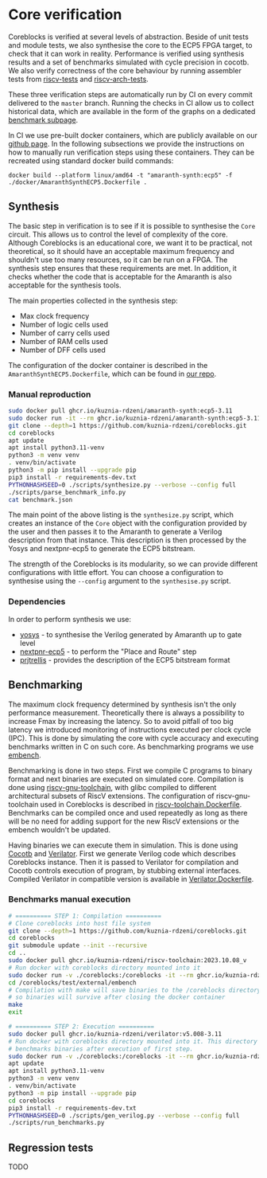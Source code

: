 # Core verification

Coreblocks is verified at several levels of abstraction. Beside of unit tests and module tests, we also
synthesise the core to the ECP5 FPGA target, to check that it can work in reality. Performance is verified
using synthesis results and a set of benchmarks simulated with cycle precision in cocotb. We also verify
correctness of the core behaviour by running assembler tests from [riscv-tests](https://github.com/riscv-software-src/riscv-tests/tree/master)
and [riscv-arch-tests](https://github.com/riscv-non-isa/riscv-arch-test).

These three verification steps are automatically run by CI on every commit delivered to the `master` branch. Running
the checks in CI allow us to collect historical data, which are available in the form of the graphs
on a dedicated [benchmark subpage](https://kuznia-rdzeni.github.io/coreblocks/dev/benchmark/).

In CI we use pre-built docker containers, which are publicly available on our [github page](https://github.com/orgs/kuznia-rdzeni/packages).
In the following subsections we provide the instructions on how to manually run verification steps using these containers.
They can be recreated using standard docker build commands:

```
docker build --platform linux/amd64 -t "amaranth-synth:ecp5" -f ./docker/AmaranthSynthECP5.Dockerfile .
```

## Synthesis

The basic step in verification is to see if it is possible to synthesise the `Core` circuit. This allows us to
control the level of complexity of the core. Although Coreblocks is an educational core, we want it to be practical, not theoretical,
so it should have an acceptable maximum frequency and shouldn't use too many resources, so it can be run
on a FPGA. The synthesis step ensures that these requirements are met. In addition, it checks whether the code that is acceptable
for the Amaranth is also acceptable for the synthesis tools.

The main properties collected in the synthesis step:
  - Max clock frequency
  - Number of logic cells used
  - Number of carry cells used
  - Number of RAM cells used
  - Number of DFF cells used

The configuration of the docker container is described in the `AmaranthSynthECP5.Dockerfile`, which can be found in 
[our repo](https://github.com/orgs/kuznia-rdzeni/packages/container/package/amaranth-synth).

### Manual reproduction

```bash
sudo docker pull ghcr.io/kuznia-rdzeni/amaranth-synth:ecp5-3.11
sudo docker run -it --rm ghcr.io/kuznia-rdzeni/amaranth-synth:ecp5-3.11
git clone --depth=1 https://github.com/kuznia-rdzeni/coreblocks.git
cd coreblocks
apt update
apt install python3.11-venv
python3 -m venv venv
. venv/bin/activate
python3 -m pip install --upgrade pip
pip3 install -r requirements-dev.txt
PYTHONHASHSEED=0 ./scripts/synthesize.py --verbose --config full
./scripts/parse_benchmark_info.py
cat benchmark.json
```

The main point of the above listing is the `synthesize.py` script, which creates an instance of the `Core` object with
the configuration provided by the user and then passes it to the Amaranth to generate a Verilog description from that instance.
This description is then processed by the Yosys and nextpnr-ecp5 to generate the ECP5 bitstream.

The strength of the Coreblocks is its modularity, so we can provide different configurations with little effort. You can choose
a configuration to synthesise using the `--config` argument to the `synthesise.py` script.

### Dependencies

In order to perform synthesis we use:
  * [yosys](https://github.com/YosysHQ/yosys) - to synthesise the Verilog generated by Amaranth up to gate level
  * [nextpnr-ecp5](https://github.com/YosysHQ/nextpnr.git) - to perform the "Place and Route" step
  * [prjtrellis](https://github.com/YosysHQ/prjtrellis) - provides the description of the ECP5 bitstream format

## Benchmarking

The maximum clock frequency determined by synthesis isn't the only performance measurement. Theoretically there is always a
possibility to increase Fmax by increasing the latency. So to avoid pitfall of too big latency we introduced monitoring
of instructions executed per clock cycle (IPC). This is done by simulating the core with cycle accuracy and executing
benchmarks written in C on such core. As benchmarking programs we use
[embench](https://github.com/embench/embench-iot/tree/master).

Benchmarking is done in two steps. First we compile C programs to binary format and next binaries are executed on
simulated core. Compilation is done using [riscv-gnu-toolchain](https://github.com/riscv/riscv-gnu-toolchain), with
glibc compiled to different architectural subsets of RiscV extensions. The configuration of riscv-gnu-toolchain used in
Coreblocks is described in [riscv-toolchain.Dockerfile](https://github.com/kuznia-rdzeni/coreblocks/blob/master/docker/riscv-toolchain.Dockerfile).
Benchmarks can be compiled once and used repeatedly as long as there will be no need for adding support for the new
RiscV extensions or the embench wouldn't be updated.

Having binaries we can execute them in simulation. This is done using [Cocotb](https://github.com/cocotb/cocotb) and
[Verilator](https://github.com/verilator/verilator). First we generate Verilog code which describes Coreblocks instance.
Then it is passed to Verilator for compilation and Cocotb controls execution of program, by stubbing external
interfaces. Compiled Verilator in compatible version is available in [Verilator.Dockerfile](https://github.com/kuznia-rdzeni/coreblocks/blob/master/docker/Verilator.Dockerfile).

### Benchmarks manual execution
```bash
# ========== STEP 1: Compilation ==========
# Clone coreblocks into host file system
git clone --depth=1 https://github.com/kuznia-rdzeni/coreblocks.git
cd coreblocks
git submodule update --init --recursive
cd ..
sudo docker pull ghcr.io/kuznia-rdzeni/riscv-toolchain:2023.10.08_v
# Run docker with coreblocks directory mounted into it
sudo docker run -v ./coreblocks:/coreblocks -it --rm ghcr.io/kuznia-rdzeni/riscv-toolchain:2023.10.08_v
cd /coreblocks/test/external/embench
# Compilation with make will save binaries to the /coreblocks directory which is shared with host
# so binaries will survive after closing the docker container
make
exit

# ========== STEP 2: Execution ==========
sudo docker pull ghcr.io/kuznia-rdzeni/verilator:v5.008-3.11
# Run docker with coreblocks directory mounted into it. This directory contains
# benchmarks binaries after execution of first step.
sudo docker run -v ./coreblocks:/coreblocks -it --rm ghcr.io/kuznia-rdzeni/verilator:v5.008-3.11
apt update
apt install python3.11-venv
python3 -m venv venv
. venv/bin/activate
python3 -m pip install --upgrade pip
cd coreblocks
pip3 install -r requirements-dev.txt
PYTHONHASHSEED=0 ./scripts/gen_verilog.py --verbose --config full
./scripts/run_benchmarks.py
```

## Regression tests

TODO

